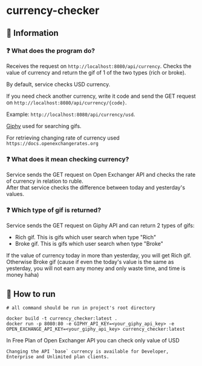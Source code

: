 # currency-checker

## 💾 Information

### ❓ What does the program do?

Receives the request on `http://localhost:8080/api/currency`. Checks the value of currency and return the gif of 1 of
the two types (rich or broke).

By default, service checks USD currency.

If you need check another currency, write it code and send the GET request on
`http://localhost:8080/api/currency/{code}`.

Example: `http://localhost:8080/api/currency/usd`.

[Giphy](https://developers.giphy.com/docs/api) used for searching gifs.

For retrieving changing rate of currency used `https://docs.openexchangerates.org`

### ❓ What does it mean checking currency?

Service sends the GET request on Open Exchanger API and checks the rate of currency in relation to ruble. <br>
After that service checks the difference between today and yesterday's values.

### ❓ Which type of gif is returned?

Service sends the GET request on Giphy API and can return 2 types of gifs:

- Rich gif. This is gifs which user search when type "Rich"
- Broke gif. This is gifs which user search when type "Broke"

If the value of currency today in more than yesterday, you will get Rich gif. <br>
Otherwise Broke gif (cause if even the today's value is the same as yesterday, you will not earn any money and only
waste time, and time is money haha)

## 📝 How to run
    # all command should be run in project's root directory

    docker build -t currency_checker:latest .
    docker run -p 8080:80 -e GIPHY_API_KEY=<your_giphy_api_key> -e OPEN_EXCHANGE_API_KEY=<your_giphy_api_key> currency_checker:latest




In Free Plan of Open Exchanger API you can check only value of USD

```
Changing the API `base` currency is available for Developer, Enterprise and Unlimited plan clients.
```